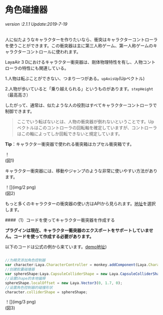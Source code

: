 # 角色碰撞器

###### *version :2.1.1   Update:2019-7-19*

人に似たようなキャラクターを作りたいなら、衝突はキャラクターコントローラを使うことができます。この衝突器は主に第三人称ゲーム、第一人称ゲームのキャラクターコントロールに使われます。

LayaAir 3 Dにおけるキャラクター衝突器は、剛体物理特性を有し、人物コントローラの特性にも関連している。

1.人物は転ぶことができない、つまり一つがある。`upAxisUp`(Upベクトル)

2.人物が歩いていると「乗り越えられる」というものがあります。`stepHeight`（最高高さ）

したがって、通常は、似たような人の役割はすべてキャラクターコントローラで制御できます。

>ここでいう転ばないとは、人物の衝突器が倒れないということです。Upベクトルはこのコントローラの回転軸を確定していますが、コントローラはこの軸によってしか回転できないと規定しています。

**Tip**：キャラクター衝突器で使われる衝突箱はカプセル衝突箱です。

！[](img/1.png)<br/>(図1)

キャラクター衝突器には、移動やジャンプのような非常に使いやすい方法があります。

！[](img/2 png)<br/>(図2)

もっと多くのキャラクターの衝突器の使い方はAPIから見られます。[地址](https://layaair.ldc.layabox.com/api2/Chinese/index.html?category=Core&class=laya.d3.physics.CharacterController)を選択します。

####（1）コードを使ってキャラクター衝突器を作成する

**プラグインは現在、キャラクター衝突器のエクスポートをサポートしていません。コードを使って作成する必要があります。**

以下のコードは公式の例から来ています。[demo地址](https://layaair.ldc.layabox.com/demo2/?language=ch&category=3d&group=Physics3D&name=PhysicsWorld_Character))


```typescript

//为精灵添加角色控制器
var character:Laya.CharacterController = monkey.addComponent(Laya.CharacterController);
//创建胶囊碰撞器
var sphereShape:Laya.CapsuleColliderShape = new Laya.CapsuleColliderShape(1.0, 3.4);
//设置Shape的本地偏移
sphereShape.localOffset = new Laya.Vector3(0, 1.7, 0);
//设置角色控制器的碰撞形状
character.colliderShape = sphereShape;
```


！[](img/3 png)<br/>(図3)

